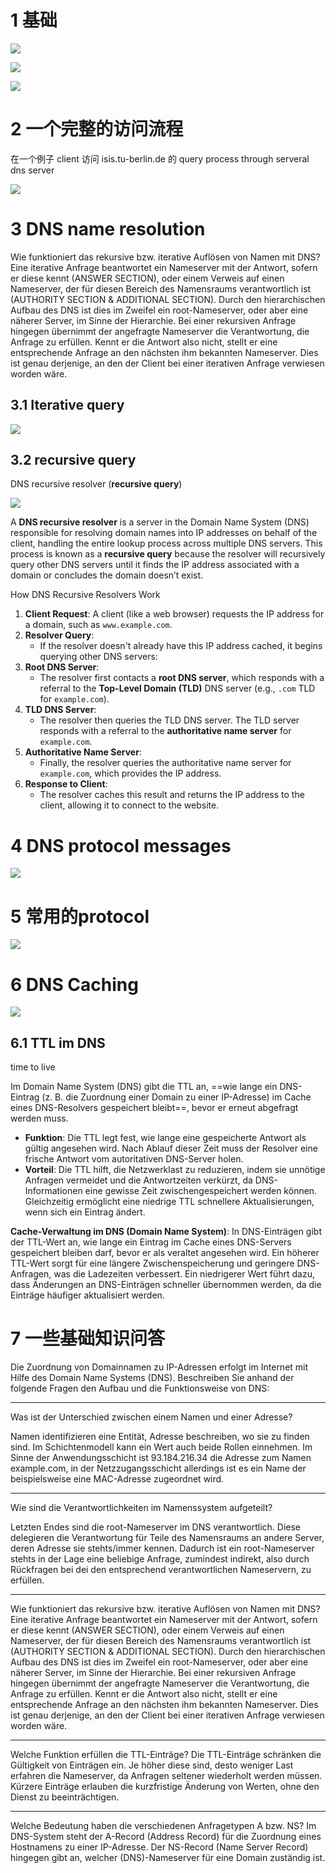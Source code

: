 # 1 基础

![](image/Pasted%20image%2020241030084331.png)





![](image/Pasted%20image%2020241030084424.png)


![](image/Pasted%20image%2020241030084507.png)





# 2 一个完整的访问流程

在一个例子   client 访问 isis.tu-berlin.de  的 query process through serveral dns server 

![](image/ee99b3c2820a4fb548f541b539b7eec.jpg)

# 3 DNS name resolution

Wie funktioniert das rekursive bzw. iterative Auflösen von Namen mit DNS?
Eine iterative Anfrage beantwortet ein Nameserver mit der Antwort, sofern er diese kennt (ANSWER SECTION), oder einem Verweis auf einen Nameserver, der für diesen Bereich des Namensraums verantwortlich ist (AUTHORITY SECTION & ADDITIONAL SECTION). Durch den hierarchischen Aufbau des DNS ist dies im Zweifel ein root-Nameserver, oder aber eine näherer Server, im Sinne der Hierarchie. 
Bei einer rekursiven Anfrage hingegen übernimmt der angefragte Nameserver die Verantwortung, die Anfrage zu erfüllen. Kennt er die Antwort also nicht, stellt er eine entsprechende Anfrage an den nächsten ihm bekannten Nameserver. Dies ist genau derjenige, an den der Client bei einer iterativen Anfrage verwiesen worden wäre.

## 3.1 Iterative query
![](image/Pasted%20image%2020241030084557.png)


## 3.2 recursive query 

DNS recursive resolver  (**recursive query**)

![](image/Pasted%20image%2020241030084622.png)


A **DNS recursive resolver** is a server in the Domain Name System (DNS) responsible for resolving domain names into IP addresses on behalf of the client, handling the entire lookup process across multiple DNS servers. This process is known as a **recursive query** because the resolver will recursively query other DNS servers until it finds the IP address associated with a domain or concludes the domain doesn’t exist.

How DNS Recursive Resolvers Work
1. **Client Request**: A client (like a web browser) requests the IP address for a domain, such as `www.example.com`.
2. **Resolver Query**:
    - If the resolver doesn't already have this IP address cached, it begins querying other DNS servers:
3. **Root DNS Server**:
    - The resolver first contacts a **root DNS server**, which responds with a referral to the **Top-Level Domain (TLD)** DNS server (e.g., `.com` TLD for `example.com`).
4. **TLD DNS Server**:
    - The resolver then queries the TLD DNS server. The TLD server responds with a referral to the **authoritative name server** for `example.com`.
5. **Authoritative Name Server**:
    - Finally, the resolver queries the authoritative name server for `example.com`, which provides the IP address.
6. **Response to Client**:
    - The resolver caches this result and returns the IP address to the client, allowing it to connect to the website.


# 4 DNS protocol messages


![](image/Pasted%20image%2020241030084950.png)




# 5 常用的protocol 


![](image/Pasted%20image%2020241031221026.png)


# 6 DNS  Caching 



![](image/Pasted%20image%2020241031221423.png)


## 6.1 TTL im DNS

time to live 


Im Domain Name System (DNS) gibt die TTL an, ==wie lange ein DNS-Eintrag (z. B. die Zuordnung einer Domain zu einer IP-Adresse) im Cache eines DNS-Resolvers gespeichert bleibt==, bevor er erneut abgefragt werden muss.

- **Funktion**: Die TTL legt fest, wie lange eine gespeicherte Antwort als gültig angesehen wird. Nach Ablauf dieser Zeit muss der Resolver eine frische Antwort vom autoritativen DNS-Server holen.
- **Vorteil**: Die TTL hilft, die Netzwerklast zu reduzieren, indem sie unnötige Anfragen vermeidet und die Antwortzeiten verkürzt, da DNS-Informationen eine gewisse Zeit zwischengespeichert werden können. Gleichzeitig ermöglicht eine niedrige TTL schnellere Aktualisierungen, wenn sich ein Eintrag ändert.

**Cache-Verwaltung im DNS (Domain Name System)**: In DNS-Einträgen gibt der TTL-Wert an, wie lange ein Eintrag im Cache eines DNS-Servers gespeichert bleiben darf, bevor er als veraltet angesehen wird. Ein höherer TTL-Wert sorgt für eine längere Zwischenspeicherung und geringere DNS-Anfragen, was die Ladezeiten verbessert. Ein niedrigerer Wert führt dazu, dass Änderungen an DNS-Einträgen schneller übernommen 
werden, da die Einträge häufiger aktualisiert werden.

# 7 一些基础知识问答




Die Zuordnung von Domainnamen zu IP-Adressen erfolgt im Internet mit Hilfe des Domain
Name Systems (DNS). Beschreiben Sie anhand der folgende Fragen den Aufbau
und die Funktionsweise von DNS:

---

Was ist der Unterschied zwischen einem Namen und einer Adresse?

Namen identifizieren eine Entität, Adresse beschreiben, wo sie zu finden sind. Im Schichtenmodell kann ein Wert auch beide Rollen einnehmen. Im Sinne der Anwendungsschicht ist 93.184.216.34 die Adresse zum Namen example.com, in der Netzzugangsschicht allerdings ist es ein Name der beispielsweise eine MAC-Adresse zugeordnet wird.

----

Wie sind die Verantwortlichkeiten im Namenssystem aufgeteilt?

Letzten Endes sind die root-Nameserver im DNS verantwortlich. Diese delegieren die Verantwortung für Teile des Namensraums an andere Server, deren Adresse sie stehts/immer kennen. Dadurch ist ein root-Nameserver stehts in der Lage eine beliebige Anfrage, zumindest indirekt, also durch Rückfragen bei dei den entsprechend verantwortlichen Nameservern, zu erfüllen.


---

Wie funktioniert das rekursive bzw. iterative Auflösen von Namen mit DNS?
Eine iterative Anfrage beantwortet ein Nameserver mit der Antwort, sofern er diese kennt (ANSWER SECTION), oder einem Verweis auf einen Nameserver, der für diesen Bereich des Namensraums verantwortlich ist (AUTHORITY SECTION & ADDITIONAL SECTION). Durch den hierarchischen Aufbau des DNS ist dies im Zweifel ein root-Nameserver, oder aber eine näherer Server, im Sinne der Hierarchie. Bei einer rekursiven Anfrage hingegen übernimmt der angefragte Nameserver die Verantwortung, die Anfrage zu erfüllen. Kennt er die Antwort also nicht, stellt er eine entsprechende Anfrage an den nächsten ihm bekannten Nameserver. Dies ist genau derjenige, an den der Client bei einer iterativen Anfrage verwiesen worden wäre.


---

Welche Funktion erfüllen die TTL-Einträge?
Die TTL-Einträge schränken die Gültigkeit von Einträgen ein. Je höher diese sind, desto weniger Last erfahren die Nameserver, da Anfragen seltener wiederholt werden müssen. Kürzere Einträge erlauben die kurzfristige Änderung von Werten, ohne den Dienst zu beeinträchtigen.


---

Welche Bedeutung haben die verschiedenen Anfragetypen A bzw. NS?
Im DNS-System steht der A-Record (Address Record) für die Zuordnung eines Hostnamens zu einer IP-Adresse. Der NS-Record (Name Server Record) hingegen gibt an, welcher (DNS)-Nameserver für eine Domain zuständig ist.
